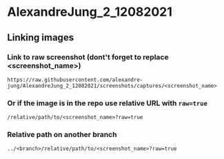 # AlexandreJung_2_12082021

## Linking images

### Link to raw screenshot (dont't forget to replace <screenshot_name>)  
`https://raw.githubusercontent.com/alexandre-jung/AlexandreJung_2_12082021/screenshots/captures/<screenshot_name>`

### Or if the image is in the repo use relative URL with `raw=true`  
`/relative/path/to/<screenshot_name>?raw=true`

### Relative path on another branch  
`../<branch>/relative/path/to/<screenshot_name>?raw=true`

